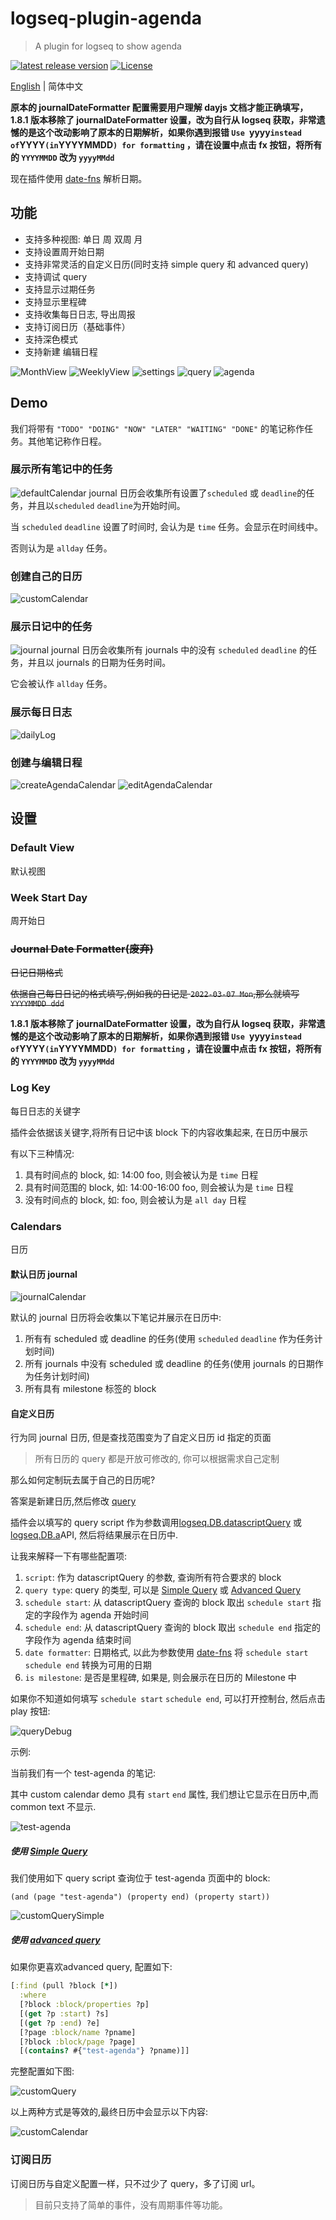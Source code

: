 # logseq-plugin-agenda
> A plugin for logseq to show agenda

[![latest release version](https://img.shields.io/github/v/release/haydenull/logseq-plugin-agenda)](https://github.com/haydenull/logseq-plugin-agenda/releases)
[![License](https://img.shields.io/github/license/haydenull/logseq-plugin-agenda?color=blue)](https://github.com/haydenull/logseq-plugin-agenda/blob/main/LICENSE)

[English](./README.md) | 简体中文

**原本的 journalDateFormatter 配置需要用户理解 dayjs 文档才能正确填写，1.8.1 版本移除了 journalDateFormatter 设置，改为自行从 logseq 获取，非常遗憾的是这个改动影响了原本的日期解析，如果你遇到报错 `Use `yyyy` instead of `YYYY` (in `YYYYMMDD`) for formatting` ，请在设置中点击 fx 按钮，将所有的 `YYYYMMDD` 改为 `yyyyMMdd`**

现在插件使用 [date-fns](https://date-fns.org/v2.28.0/docs/parse) 解析日期。

## 功能
- 支持多种视图: 单日 周 双周 月
- 支持设置周开始日期
- 支持非常灵活的自定义日历(同时支持 simple query 和 advanced query)
- 支持调试 query
- 支持显示过期任务
- 支持显示里程碑
- 支持收集每日日志, 导出周报
- 支持订阅日历（基础事件）
- 支持深色模式
- 支持新建 编辑日程

![MonthView](./screenshots/monthView.png)
![WeeklyView](./screenshots/weeklyView.png)
![settings](./screenshots/settings.png)
![query](./screenshots/query.png)
![agenda](./screenshots/modifyAgenda.png)

## Demo

我们将带有 `"TODO" "DOING" "NOW" "LATER" "WAITING" "DONE"` 的笔记称作任务。其他笔记称作日程。
### 展示所有笔记中的任务
![defaultCalendar](./screenshots/defaultCalendar.gif)
journal 日历会收集所有设置了`scheduled` 或 `deadline`的任务，并且以`scheduled` `deadline`为开始时间。

当 `scheduled` `deadline` 设置了时间时, 会认为是 `time` 任务。会显示在时间线中。

否则认为是 `allday` 任务。

### 创建自己的日历
![customCalendar](./screenshots/customCalendar.gif)

### 展示日记中的任务
![journal](./screenshots/journal.gif)
journal 日历会收集所有 journals 中的没有 `scheduled` `deadline` 的任务，并且以 journals 的日期为任务时间。

它会被认作 `allday` 任务。

### 展示每日日志
![dailyLog](./screenshots/dailyLog.gif)

### 创建与编辑日程
![createAgendaCalendar](./screenshots/createAgendaCalendar.gif)
![editAgendaCalendar](./screenshots/editAgendaCalendar.gif)

## 设置

### Default View
默认视图

### Week Start Day
周开始日

### ~~Journal Date Formatter(废弃)~~
~~日记日期格式~~

~~依据自己每日日记的格式填写,例如我的日记是 `2022-03-07 Mon`,那么就填写 `YYYYMMDD ddd`~~

**1.8.1 版本移除了 journalDateFormatter 设置，改为自行从 logseq 获取，非常遗憾的是这个改动影响了原本的日期解析，如果你遇到报错 `Use `yyyy` instead of `YYYY` (in `YYYYMMDD`) for formatting` ，请在设置中点击 fx 按钮，将所有的 `YYYYMMDD` 改为 `yyyyMMdd`**

### Log Key
每日日志的关键字

插件会依据该关键字,将所有日记中该 block 下的内容收集起来, 在日历中展示

有以下三种情况:
1. 具有时间点的 block, 如: 14:00 foo, 则会被认为是 `time` 日程
3. 具有时间范围的 block, 如: 14:00-16:00 foo, 则会被认为是 `time` 日程
2. 没有时间点的 block, 如: foo, 则会被认为是 `all day` 日程

### Calendars
日历

#### 默认日历 journal

![journalCalendar](./screenshots/JournalCalendar.png)

默认的 journal 日历将会收集以下笔记并展示在日历中:
1. 所有有 scheduled 或 deadline 的任务(使用 `scheduled` `deadline` 作为任务计划时间)
2. 所有 journals 中没有 scheduled 或 deadline 的任务(使用 journals 的日期作为任务计划时间)
3. 所有具有 milestone 标签的 block

#### 自定义日历
行为同 journal 日历, 但是查找范围变为了自定义日历 id 指定的页面

> 所有日历的 query 都是开放可修改的, 你可以根据需求自己定制

那么如何定制玩去属于自己的日历呢?

答案是新建日历,然后修改 [query](https://logseq.github.io/#/page/Queries)

插件会以填写的 query script 作为参数调用[logseq.DB.datascriptQuery](https://logseq.github.io/plugins/interfaces/IDBProxy.html#datascriptQuery) 或 [logseq.DB.a](https://logseq.github.io/plugins/interfaces/IDBProxy.html#q)API, 然后将结果展示在日历中.

让我来解释一下有哪些配置项:
1. `script`: 作为 datascriptQuery 的参数, 查询所有符合要求的 block
2. `query type`: query 的类型, 可以是 [Simple Query](https://logseq.github.io/#/page/Queries) 或 [Advanced Query](https://logseq.github.io/#/page/AdvancedQueries)
2. `schedule start`: 从 datascriptQuery 查询的 block 取出 `schedule start` 指定的字段作为 agenda 开始时间
3. `schedule end`: 从 datascriptQuery 查询的 block 取出 `schedule end` 指定的字段作为 agenda 结束时间
4. `date formatter`: 日期格式, 以此为参数使用 [date-fns](https://date-fns.org/v2.28.0/docs/parse) 将 `schedule start` `schedule end` 转换为可用的日期
5. `is milestone`: 是否是里程碑, 如果是, 则会展示在日历的 Milestone 中

如果你不知道如何填写 `schedule start` `schedule end`, 可以打开控制台, 然后点击 play 按钮:

![queryDebug](./screenshots/queryDebug.png)

示例:

当前我们有一个 test-agenda 的笔记:

其中 custom calendar demo 具有 `start` `end` 属性, 我们想让它显示在日历中,而 common text 不显示.

![test-agenda](./screenshots/test-agenda.png)


##### 使用 [Simple Query](https://logseq.github.io/#/page/Queries)

我们使用如下 query script 查询位于 test-agenda 页面中的 block:

`(and (page "test-agenda") (property end) (property start))`

![customQuerySimple](./screenshots/customQuerySimple.png)

##### 使用 [advanced query](https://logseq.github.io/#/page/advanced%20queries)

如果你更喜欢advanced query, 配置如下:

```clojure
[:find (pull ?block [*])
  :where
  [?block :block/properties ?p]
  [(get ?p :start) ?s]
  [(get ?p :end) ?e]
  [?page :block/name ?pname]
  [?block :block/page ?page]
  [(contains? #{"test-agenda"} ?pname)]]
```

完整配置如下图:

![customQuery](./screenshots/customQuery.png)

以上两种方式是等效的,最终日历中会显示以下内容:

![customCalendar](./screenshots/customQueryCalendar.png)

### 订阅日历
订阅日历与自定义配置一样，只不过少了 query，多了订阅 url。

> 目前只支持了简单的事件，没有周期事件等功能。
